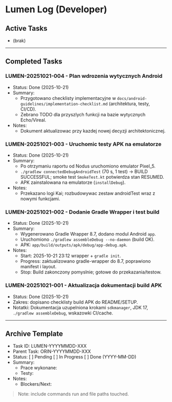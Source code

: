 # Lumen Log (Developer)

## Active Tasks
- (brak)

---

## Completed Tasks
### LUMEN-20251021-004 - Plan wdrozenia wytycznych Android
- Status: Done (2025-10-21)
- Summary:
  - Przygotowano checklisty implementacyjne w `docs/android-guidelines/implementation-checklist.md` (architektura, testy, CI/CD).
  - Zebrano TODO dla przyszlych funkcji na bazie wytycznych Echo/Vireal.
- Notes:
  - Dokument aktualizowac przy kazdej nowej decyzji architektonicznej.

### LUMEN-20251021-003 - Uruchomic testy APK na emulatorze
- Status: Done (2025-10-21)
- Summary:
  - Po otrzymaniu raportu od Nodus uruchomiono emulator Pixel_5.
  - `./gradlew connectedDebugAndroidTest` (70 s, 1 test) -> BUILD SUCCESSFUL; smoke test `SmokeTest.kt` potwierdza stan RESUMED.
  - APK zainstalowana na emulatorze (`installDebug`).
- Notes:
  - Przekazano logi Kai; rozbudowywac zestaw androidTest wraz z nowymi funkcjami.

### LUMEN-20251021-002 - Dodanie Gradle Wrapper i test build
- Status: Done (2025-10-21)
- Summary:
  - Wygenerowano Gradle Wrapper 8.7, dodano modul Android `app`.
  - Uruchomiono `./gradlew assembleDebug --no-daemon` (build OK).
  - APK: `app/build/outputs/apk/debug/app-debug.apk`.
- Notes:
  - Start: 2025-10-21 23:12 wrapper + `gradle init`.
  - Progress: zaktualizowano gradle-wrapper do 8.7, poprawiono manifest i layout.
  - Stop: Build zakonczony pomyslnie; gotowe do przekazania/testow.

### LUMEN-20251021-001 - Aktualizacja dokumentacji build APK
- Status: Done (2025-10-21)
- Zakres: dopisano checklisty build APK do README/SETUP.
- Notatki: Dokumentacja uzupelniona krokami `sdkmanager`, JDK 17, `./gradlew assembleDebug`, wskazowki CI/cache.

---

## Archive Template
- Task ID: LUMEN-YYYYMMDD-XXX
- Parent Task: ORIN-YYYYMMDD-XXX
- Status: [ ] Pending [ ] In Progress [ ] Done (YYYY-MM-DD)
- Summary:
  - Prace wykonane:
  - Testy:
- Notes:
  - Blockers/Next:

> Note: include commands run and file paths touched.
